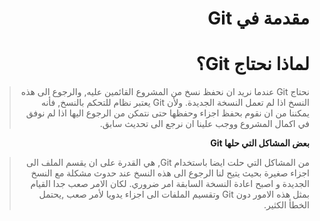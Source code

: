 <div dir="rtl"> 

# مقدمة في Git
# لماذا نحتاج Git؟


> نحتاج Git عندما نريد ان نحفظ نسخ من المشروع القائمين عليه, والرجوع الى هذه النسخ اذا لم تعمل النسخة الجديدة. ولأن Git يعتبر نظام للتحكم بالنسخ, فأنه يمكننا من ان نقوم بحفظ اجزاء وحفظها حتى نتمكن من الرجوع اليها اذا لم نوفق في اكمال المشروع ووجب علينا ان نرجع الى تحديث سابق.

**بعض المشاكل التي حلها Git**
</br>

> من المشاكل التي حلت ايضا باستخدام Git, هي القدرة على ان يقسم الملف الى اجزاء صغيرة بحيث يتيح لنا الرجوع الى هذه النسخ عند حدوث مشكلة مع النسخ الجديدة و اصبح اعادة النسخة السابقة امر ضروري. لكان الامر صعب جدا القيام بمثل هذه الامور دون Git وتقسيم الملفات الى اجزاء يدويا لأمر صعب ,يحتمل الخطأ الكثير.

<div>

